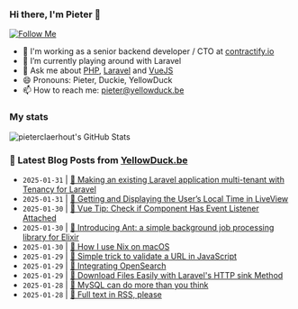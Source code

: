 ### Hi there, I'm Pieter 👋  
[![Follow Me](https://img.shields.io/github/followers/pieterclaerhout?label=Follow&style=social)](https://github.com/pieterclaerhout)

- 🏢 I'm working as a senior backend developer / CTO at [contractify.io](https://contractify.io)
- 🌱 I’m currently playing around with Laravel
- 💬 Ask me about [PHP](https://php.net), [Laravel](http://laravel.com) and [VueJS](https://vuejs.org)
- 😄 Pronouns: Pieter, Duckie, YellowDuck
- 📫 How to reach me: pieter@yellowduck.be

### My stats

![pieterclaerhout's GitHub Stats](https://github-readme-stats.vercel.app/api?username=pieterclaerhout&show_icons=true&count_private=true&line_height=40)

### 📩 Latest Blog Posts from [YellowDuck.be](https://www.yellowduck.be/)
<!-- BLOG-POST-LIST:START -->
- `2025-01-31` | [🔗 Making an existing Laravel application multi-tenant with Tenancy for Laravel](https://www.yellowduck.be/posts/making-an-existing-laravel-application-multi-tenant-with-tenancy-for-laravel)  
- `2025-01-31` | [🔗 Getting and Displaying the User’s Local Time in LiveView](https://www.yellowduck.be/posts/getting-and-displaying-the-users-local-time-in-liveview)  
- `2025-01-30` | [🐥 Vue Tip: Check if Component Has Event Listener Attached](https://www.yellowduck.be/posts/vue-tip-check-if-component-has-event-listener-attached)  
- `2025-01-30` | [🔗 Introducing Ant: a simple background job processing library for Elixir](https://www.yellowduck.be/posts/introducing-ant-a-simple-background-job-processing-library-for-elixir)  
- `2025-01-30` | [🔗 How I use Nix on macOS](https://www.yellowduck.be/posts/how-i-use-nix-on-macos)  
- `2025-01-29` | [🐥 Simple trick to validate a URL in JavaScript](https://www.yellowduck.be/posts/simple-trick-to-validate-a-url-in-javascript)  
- `2025-01-29` | [🔗 Integrating OpenSearch](https://www.yellowduck.be/posts/integrating-opensearch)  
- `2025-01-29` | [🔗 Download Files Easily with Laravel&#39;s HTTP sink Method](https://www.yellowduck.be/posts/download-files-easily-with-laravels-http-sink-method)  
- `2025-01-28` | [🔗 MySQL can do more than you think](https://www.yellowduck.be/posts/mysql-can-do-more-than-you-think)  
- `2025-01-28` | [🔗 Full text in RSS, please](https://www.yellowduck.be/posts/full-text-in-rss-please)  

<!-- BLOG-POST-LIST:END -->
